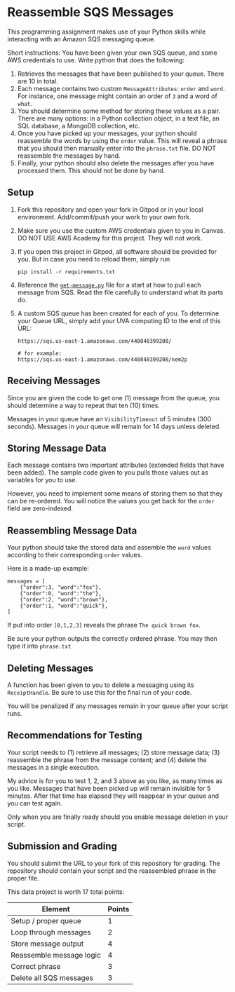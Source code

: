 # Reassemble SQS Messages

This programming assignment makes use of your Python skills while interacting with an Amazon SQS messaging queue.

Short instructions: You have been given your own SQS queue, and some AWS credentials to use. Write python that does the following:

1. Retrieves the messages that have been published to your queue. There are 10 in total.
2. Each message contains two custom `MessageAttributes`: `order` and `word`. For instance, one message might contain an order of `3` and a word of `what`.
3. You should determine some method for storing these values as a pair. There are many options: in a Python collection object, in a text file, an SQL database, a MongoDB collection, etc.
4. Once you have picked up your messages, your python should reassemble the words by using the `order` value. This will reveal a phrase that you should then manually enter into the `phrase.txt` file. DO NOT reassemble the messages by hand.
5. Finally, your python should also delete the messages after you have processed them. This should not be done by hand.


## Setup

1. Fork this repository and open your fork in Gitpod or in your local environment. Add/commit/push your work to your own fork.
2. Make sure you use the custom AWS credentials given to you in Canvas. DO NOT USE AWS Academy for this project. They will not work. 
3. If you open this project in Gitpod, all software should be provided for you. But in case you need to reload them, simply run

    ```
    pip install -r requirements.txt
    ```
4. Reference the [`get-message.py`](get-message.py) file for a start at how to pull each message from SQS. Read the file carefully to understand what its parts do.
5. A custom SQS queue has been created for each of you. To determine your Queue URL, simply add your UVA computing ID to the end of this URL:

    ```
    https://sqs.us-east-1.amazonaws.com/440848399208/

    # for example:
    https://sqs.us-east-1.amazonaws.com/440848399208/nem2p
    ```

## Receiving Messages

Since you are given the code to get one (1) message from the queue, you should determine a way to repeat that ten (10) times.

Messages in your queue have an `VisibilityTimeout` of 5 minutes (300 seconds). Messages in your queue will remain for 14 days unless deleted.

## Storing Message Data

Each message contains two important attributes (extended fields that have been added). The sample code given to you pulls those values out as variables for you to use.

However, you need to implement some means of storing them so that they can be re-ordered. You will notice the values you get back for the `order` field are zero-indexed.

## Reassembling Message Data

Your python should take the stored data and assemble the `word` values according to their corresponding `order` values.

Here is a made-up example:

```
messages = [
    {"order":3, "word":"fox"},
    {"order":0, "word":"the"},
    {"order":2, "word":"brown"},
    {"order":1, "word":"quick"},
]
```
If put into order `[0,1,2,3]` reveals the phrase `The quick brown fox`.

Be sure your python outputs the correctly ordered phrase. You may then type it into `phrase.txt`

## Deleting Messages

A function has been given to you to delete a messaging using its `ReceiptHandle`. Be sure to use this for the final run of your code.

You will be penalized if any messages remain in your queue after your script runs.

## Recommendations for Testing

Your script needs to (1) retrieve all messages; (2) store message data; (3) reassemble the phrase from the message content; and (4) delete the messages in a single execution.

My advice is for you to test 1, 2, and 3 above as you like, as many times as you like. Messages that have been picked up will remain invisible for 5 minutes. After that time has elapsed they will reappear in your queue and you can test again.

Only when you are finally ready should you enable message deletion in your script.

## Submission and Grading

You should submit the URL to your fork of this repository for grading. The repository should contain your script and the reassembled phrase in the proper file.

This data project is worth 17 total points:

| Element  | Points  |
|---|---|
| Setup / proper queue  | 1  |
| Loop through messages  | 2  |
| Store message output  | 4  |
| Reassemble message logic  | 4 |
| Correct phrase | 3 |
| Delete all SQS messages  | 3  |